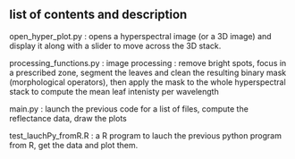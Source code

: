 ## list of contents and description

open_hyper_plot.py : opens a hyperspectral image (or a 3D image) and display it along with a slider to move across the 3D stack.

processing_functions.py : image processing : remove bright spots, focus in a prescribed zone, segment the leaves and clean the resulting binary mask (morphological operators), then apply the mask to the whole hyperspectral stack to compute the mean leaf intenisty per wavelength

main.py : launch the previous code for a list of files, compute the reflectance data, draw the plots

test_lauchPy_fromR.R : a R program to lauch the previous python program from R, get the data and plot them.
